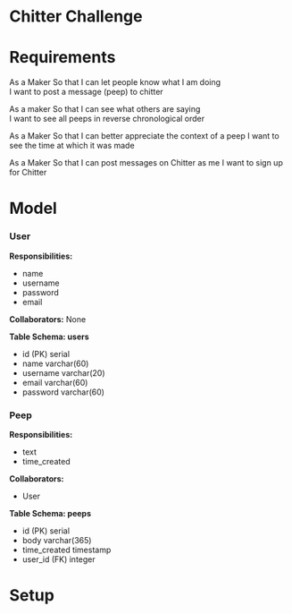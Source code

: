 Chitter Challenge
=================

# Requirements

As a Maker
So that I can let people know what I am doing  
I want to post a message (peep) to chitter

As a maker
So that I can see what others are saying  
I want to see all peeps in reverse chronological order

As a Maker
So that I can better appreciate the context of a peep
I want to see the time at which it was made

As a Maker
So that I can post messages on Chitter as me
I want to sign up for Chitter

# Model

### User
**Responsibilities:**
- name
- username
- password
- email

**Collaborators:**
None

**Table Schema: users**
- id (PK) serial
- name varchar(60)
- username varchar(20)
- email varchar(60)
- password varchar(60)


### Peep
**Responsibilities:**
- text
- time_created

**Collaborators:**
- User

**Table Schema: peeps**
- id (PK) serial
- body varchar(365)
- time_created timestamp
- user_id (FK) integer


# Setup

